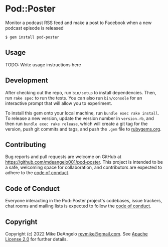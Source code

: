 # Pod::Poster

Monitor a podcast RSS feed and make a post to Facebook when a new podcast episode is released


    $ gem install pod-poster

## Usage

TODO: Write usage instructions here

## Development

After checking out the repo, run `bin/setup` to install dependencies. Then, run `rake spec` to run the tests. You can also run `bin/console` for an interactive prompt that will allow you to experiment.

To install this gem onto your local machine, run `bundle exec rake install`. To release a new version, update the version number in `version.rb`, and then run `bundle exec rake release`, which will create a git tag for the version, push git commits and tags, and push the `.gem` file to [rubygems.org](https://rubygems.org).

## Contributing

Bug reports and pull requests are welcome on GitHub at https://github.com/mdeangelo001/pod-poster. This project is intended to be a safe, welcoming space for collaboration, and contributors are expected to adhere to the [code of conduct](https://github.com/mdeangelo001/pod-poster/blob/master/CODE_OF_CONDUCT.md).


## Code of Conduct

Everyone interacting in the Pod::Poster project's codebases, issue trackers, chat rooms and mailing lists is expected to follow the [code of conduct](https://github.com/mdeangelo001/pod-poster/blob/master/CODE_OF_CONDUCT.md).

## Copyright

Copyright (c) 2022 Mike DeAngelo <revmike@gmail.com>. See [Apache License 2.0](LICENSE.txt) for further details.

